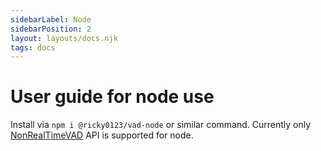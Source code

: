```yaml
---
sidebarLabel: Node
sidebarPosition: 2
layout: layouts/docs.njk
tags: docs
---
```


# User guide for node use

Install via `npm i @ricky0123/vad-node` or similar command. Currently only [NonRealTimeVAD](/docs/API/#nonrealtimevad) API is supported for node.
